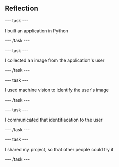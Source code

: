 ## Reflection

--- task ---

I built an application in Python

--- /task ---

--- task ---

I collected an image from the application's user

--- /task ---

--- task ---

I used machine vision to identify the user's image

--- /task ---

--- task ---

I communicated that identifiacation to the user

--- /task ---

--- task ---

I shared my project, so that other people could try it

--- /task ---